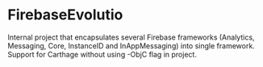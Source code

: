 # FirebaseEvolutio
Internal project that encapsulates several Firebase frameworks (Analytics, Messaging, Core, InstanceID and InAppMessaging) into single framework. <br>
Support for Carthage without using -ObjC flag in project.
